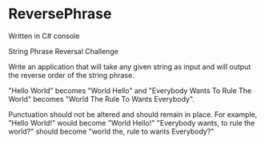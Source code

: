 # ReversePhrase

Written in C# console

String Phrase Reversal Challenge
 
Write an application that will take any given string as input and will output the reverse order of the string phrase. 
 
"Hello World" becomes "World Hello" and "Everybody Wants To Rule The World" becomes "World The Rule To Wants Everybody".
 
Punctuation should not be altered and should remain in place. 
For example, "Hello World!" would become "World Hello!"
"Everybody wants, to rule the world?" should become "world the, rule to wants Everybody?"
